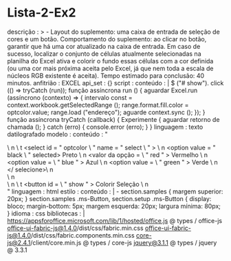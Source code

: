 # Lista-2-Ex2
descrição : > -
  Layout do suplemento: uma caixa de entrada de seleção de cores e um botão.
  Comportamento do suplemento: ao clicar no botão, garantir que há uma cor
  atualizado na caixa de entrada. Em caso de sucesso, localizar o conjunto de
  células atualmente selecionadas na planilha do Excel ativa e colorir o fundo
  essas células com a cor definida (ou uma cor mais próxima aceita pelo
  Excel, já que nem toda a escala de núcleos RGB existente é aceita).
  Tempo estimado para conclusão: 40 minutos.
anfitrião : EXCEL
api_set : {}
script :
  conteúdo : |
    $ ("# show"). click (() => tryCatch (run));
    função assíncrona run () {
      aguardar Excel.run (assíncrono (contexto) => {
        intervalo const = context.workbook.getSelectedRange ();
        range.format.fill.color = optcolor.value;
        range.load ("endereço");
        aguarde context.sync ();
      });
    }
    função assíncrona tryCatch (callback) {
      Experimente {
        aguardar retorno de chamada ();
      } catch (erro) {
        console.error (erro);
      }
    }
  linguagem : texto datilografado
modelo :
  conteúdo : " <div> \ n \ t <select id = \" optcolor \ " name = \" select \ " > \ n     <option value = \" black \ " selected> Preto </option> \ n     <valor da opção = \ " red \" > Vermelho </option> \ n     <option value = \ " blue \" > Azul </option> \ n     <option value = \ " green \" > Verde </option> \ n   </ selecione>\ n </div> \ n <div>\ n \ t <button id = \ " show \" > Colorir Seleção </button> \ n </div> "
  linguagem : html
estilo :
  conteúdo : | -
    section.samples {
        margem superior: 20px;
    }
    section.samples .ms-Button, section.setup .ms-Button {
        display: bloco;
        margin-bottom: 5px;
        margem esquerda: 20px;
        largura mínima: 80px;
    }
  idioma : css
bibliotecas : |
  https://appsforoffice.microsoft.com/lib/1/hosted/office.js
  @ types / office-js
  office-ui-fabric-js@1.4.0/dist/css/fabric.min.css
  office-ui-fabric-js@1.4.0/dist/css/fabric.components.min.css
  core-js@2.4.1/client/core.min.js
  @ types / core-js
  jquery@3.1.1
  @ types / jquery @ 3.3.1
